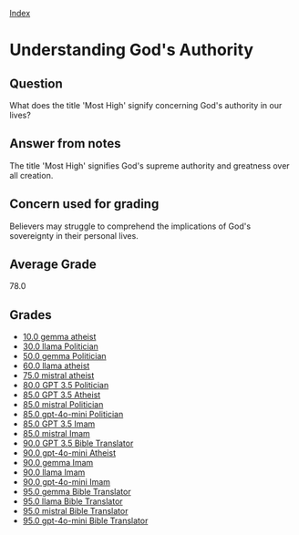 
[Index](../../index.md)
# Understanding God's Authority
## Question
What does the title 'Most High' signify concerning God's authority in our lives?

## Answer from notes
The title 'Most High' signifies God's supreme authority and greatness over all creation.

## Concern used for grading
Believers may struggle to comprehend the implications of God's sovereignty in their personal lives.

## Average Grade
78.0

## Grades
 * [10.0 gemma atheist](../answers/gemma_atheist/Understanding_God_s_Authority.md)
 * [30.0 llama Politician](../answers/llama_Politician/Understanding_God_s_Authority.md)
 * [50.0 gemma Politician](../answers/gemma_Politician/Understanding_God_s_Authority.md)
 * [60.0 llama atheist](../answers/llama_atheist/Understanding_God_s_Authority.md)
 * [75.0 mistral atheist](../answers/mistral_atheist/Understanding_God_s_Authority.md)
 * [80.0 GPT 3.5 Politician](../answers/GPT_3.5_Politician/Understanding_God_s_Authority.md)
 * [85.0 GPT 3.5 Atheist](../answers/GPT_3.5_Atheist/Understanding_God_s_Authority.md)
 * [85.0 mistral Politician](../answers/mistral_Politician/Understanding_God_s_Authority.md)
 * [85.0 gpt-4o-mini Politician](../answers/gpt-4o-mini_Politician/Understanding_God_s_Authority.md)
 * [85.0 GPT 3.5 Imam](../answers/GPT_3.5_Imam/Understanding_God_s_Authority.md)
 * [85.0 mistral Imam](../answers/mistral_Imam/Understanding_God_s_Authority.md)
 * [90.0 GPT 3.5 Bible Translator](../answers/GPT_3.5_Bible_Translator/Understanding_God_s_Authority.md)
 * [90.0 gpt-4o-mini Atheist](../answers/gpt-4o-mini_Atheist/Understanding_God_s_Authority.md)
 * [90.0 gemma Imam](../answers/gemma_Imam/Understanding_God_s_Authority.md)
 * [90.0 llama Imam](../answers/llama_Imam/Understanding_God_s_Authority.md)
 * [90.0 gpt-4o-mini Imam](../answers/gpt-4o-mini_Imam/Understanding_God_s_Authority.md)
 * [95.0 gemma Bible Translator](../answers/gemma_Bible_Translator/Understanding_God_s_Authority.md)
 * [95.0 llama Bible Translator](../answers/llama_Bible_Translator/Understanding_God_s_Authority.md)
 * [95.0 mistral Bible Translator](../answers/mistral_Bible_Translator/Understanding_God_s_Authority.md)
 * [95.0 gpt-4o-mini Bible Translator](../answers/gpt-4o-mini_Bible_Translator/Understanding_God_s_Authority.md)

